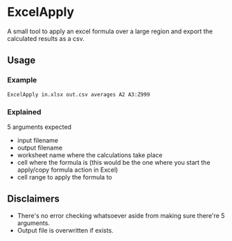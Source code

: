 # ExcelApply
A small tool to apply an excel formula over a large region and export the calculated results as a csv.

## Usage

### Example

`ExcelApply in.xlsx out.csv averages A2 A3:Z999`

### Explained

5 arguments expected

- input filename
- output filename
- worksheet name where the calculations take place
- cell where the formula is (this would be the one where you start the apply/copy formula action in Excel)
- cell range to apply the formula to


## Disclaimers

- There's no error checking whatsoever aside from making sure there're 5 arguments. 
- Output file is overwritten if exists.
